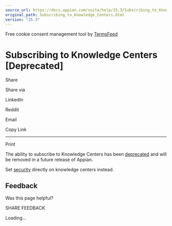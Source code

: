 ```yaml
---
source_url: https://docs.appian.com/suite/help/25.3/Subscribing_to_Knowledge_Centers.html
original_path: Subscribing_to_Knowledge_Centers.html
version: "25.3"
---
```


Free cookie consent management tool by [TermsFeed](https://www.termsfeed.com/)

# Subscribing to Knowledge Centers \[Deprecated\]

Share

Share via

LinkedIn

Reddit

Email

Copy Link

* * *

Print

The ability to subscribe to Knowledge Centers has been [deprecated](Deprecated_Features.html) and will be removed in a future release of Appian.

Set [security](folder-object.html#prodlink-knowledge-center-security) directly on knowledge centers instead.

## Feedback

Was this page helpful?

SHARE FEEDBACK

Loading...